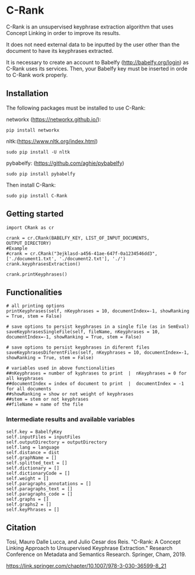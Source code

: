 # C-Rank

C-Rank is an unsupervised keyphrase extraction algorithm that uses Concept Linking in order to improve its results.

It does not need external data to be inputted by the user other than the document to have its keyphrases extracted.

It is necessary to create an account to Babelfy (http://babelfy.org/login) as C-Rank uses its services. Then, your Babelfy key must be inserted in orde to C-Rank work properly.

## Installation
The following packages must be installed to use C-Rank:

networkx (https://networkx.github.io/): 
```
pip install networkx
```

nltk:(https://www.nltk.org/index.html)
```
sudo pip install -U nltk
```

pybabelfy: (https://github.com/aghie/pybabelfy)
```
sudo pip install pybabelfy
```

Then install C-Rank:
```
sudo pip install C-Rank
```


## Getting started
```
import CRank as cr

crank = cr.CRank(BABELFY_KEY, LIST_OF_INPUT_DOCUMENTS, OUTPUT_DIRECTORY)
#Example
#crank = cr.CRank("3ejklasd-a456-41ae-647f-0a1234546dd3", ['./document1.txt', './document2.txt'], './')
crank.keyphrasesExtraction()

crank.printKeyphrases()
```
## Functionalities
```
# all printing options 
printKeyphrases(self, nKeyphrases = 10, documentIndex=-1, showRanking = True, stem = False)

# save options to persist keyphrases in a single file (as in SemEval)
saveKeyphrasesSingleFile(self, fileName, nKeyphrases = 10, documentIndex=-1, showRanking = True, stem = False)

# save options to persist keyphrases in diferent files
saveKeyphrasesDiferentFiles(self, nKeyphrases = 10, documentIndex=-1, showRanking = True, stem = False)

# variables used in above functionalities
##nKeyphrases = number of kyphrases to print  |  nKeyphrases = 0 for all keyphrases
##documentIndex = index of document to print  |  documentIndex = -1 for all documents
##showRanking = show or not weight of keyphrases
##stem = stem or not keyphrases
##fileName = name of the file
```  
### Intermediate results and available variables
```
self.key = BabelfyKey
self.inputFiles = inputFiles
self.outputDirectory = outputDirectory
self.lang = language
self.distance = dist
self.graphName = []
self.splitted_text = []
self.dictionary = []
self.dictionaryCode = []
self.weight = []
self.paragraphs_annotations = []
self.paragraphs_text = []
self.paragraphs_code = []
self.graphs = []
self.graphs2 = []
self.keyPhrases = []
```
## Citation
Tosi, Mauro Dalle Lucca, and Julio Cesar dos Reis. "C-Rank: A Concept Linking Approach to Unsupervised Keyphrase Extraction." Research Conference on Metadata and Semantics Research. Springer, Cham, 2019.

https://link.springer.com/chapter/10.1007/978-3-030-36599-8_21

